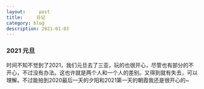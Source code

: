 ```yaml
---
layout:     post
title:     日记
category: blog
description: 2021-01-03
---
```


### 2021 元旦

时间不知不觉到了2021，我们元旦去了三亚，玩的也很开心，尽管也有部分的不开心，不过没有办法。这也许就是两个人和一个人的差别。又得到就有失去，可以理解。不过能拍到2020最后一天的夕阳和2021第一天的朝霞我还是很开心的~

